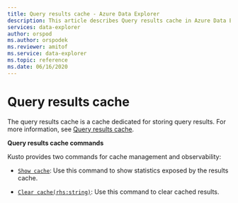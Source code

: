 ```yaml
---
title: Query results cache - Azure Data Explorer
description: This article describes Query results cache in Azure Data Explorer.
services: data-explorer
author: orspod
ms.author: orspodek
ms.reviewer: amitof
ms.service: data-explorer
ms.topic: reference
ms.date: 06/16/2020
---
```

# Query results cache

The query results cache is a cache dedicated for storing query results. For more information, see [Query results cache](../query/query-results-cache.md).

**Query results cache commands**

Kusto provides two commands for cache management and observability:

* [`Show cache`](show-query-results-cache-command.md):
   Use this command to show statistics exposed by the results cache.

* [`Clear cache(rhs:string)`](clear-query-results-cache-command.md):
   Use this command to clear cached results.
